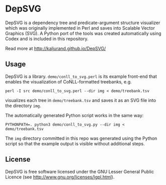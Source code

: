 DepSVG
======

DepSVG is a dependency tree and predicate-argument structure visualizer which
was originally implemented in Perl and saves into Scalable Vector Graphics
(SVG). A Python port of the tools was created automatically using Codex and is
included in this repository.

Read more at http://kaljurand.github.io/DepSVG/


Usage
-----

DepSVG is a library. `demo/conll_to_svg.perl` is its example front-end that
enables the visualization of CoNLL-formatted treebanks, e.g.

    perl -I src demo/conll_to_svg.perl --dir img < demo/treebank.tsv

visualizes each tree in `demo/treebank.tsv` and saves it as
an SVG file into the directory `img`.

The automatically generated Python script works in the same way:

    PYTHONPATH=. python3 demo/conll_to_svg.py --dir img < demo/treebank.tsv

The `img` directory committed in this repo was generated using the Python
script so that the example output is visible without additional steps.


License
-------

DepSVG is free software licensed under the GNU Lesser General Public Licence (see
http://www.gnu.org/licenses/lgpl.html).
